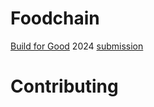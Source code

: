 # Foodchain

[Build for Good](https://build.gov.sg) 2024 [submission](https://www.build.gov.sg/foodchain/)

# Contributing